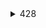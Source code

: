 <details>
<summary>428</summary>

### https://www.geeksforgeeks.org/amazon-interview-experience-set-428-experienced/

### Round 1 : Telephonic
#### Q1 : A brief Introduction
- Refer Keep.
#### Q2 : Clone a Binary Tree with Random Pointers
- I :> Use hashing and two iteration. One iteration for copying left and right child and second iteration for pointing the random pointer with the help of hashing.
- II :> Second method is little tricky
#### Q3 : Write a program to calculate pow(x,n)
- I :> Devide the problem in two half smaller problems
- II :> pay special attention to float x and negative y
Note : Check the iterative approach as well and Modular exponentation

### Round 2 : Technical
#### Q1 : A brief Introduction
- Refer Keep.
#### Q2 : Program for best fit algorithm in memory management
- Best fit allocates the process to a partition which is smallest sufficient partition among the free available partitions.
#### Q3 : Design a deck of card.
- https://www2.cs.duke.edu/csed/ap/cards/
- https://codereview.stackexchange.com/questions/161773/object-oriented-design-of-card-deck
- https://www.geeksforgeeks.org/design-data-structuresclasses-objectsfor-generic-deck-cards/
- https://www.careercup.com/question?id=173901

### Round 3 : Manager Round
#### Q1 : A brief Introduction
- Refer Keep.
#### Q2 : Almost 15 minute discussion about what Customer Returns Team in Amazon does
#### Q3 : A very detailed description of technical challenge faced (it includes HLD, LLD and the solution offered)
#### Q4 : Design Promo Code API taking Amazon’s customer traffic into picture (HLD and LLD was discussed – including in memory databases)
- https://www.quora.com/How-would-you-design-a-coupon-system-as-a-software-design-question
#### Q5 : Which areas of yours would you like to improve upon? (Both technical and non-technical)

### Round 4 : Technical Round
#### Q1 : A brief introduction
#### Q2 : Variation of Topological Sorting : You have been given a set of inter-dependent tasks along with the time taken to execute them. We have more number of parallel processors available than the number of tasks given. There could be multiple starting tasks. There could also be cyclic dependencies. Calculate the minimum time required to complete all the task. Complete end to end production ready code was expected.

### Round 5 : Bar Raiser
#### Q1 : A brief introduction
#### Q2 : Responsibilities in the current company
#### Q3 : Why do you want to change your company
#### Q4 : Anything which makes me different from somebody else (technical and non-technical)
#### Q5 : Any project which I’m proud of. What’s so special about that particular project.
#### Q6 : Arrange given numbers to form the biggest number
#### Q7 : What difference does having a docker makes if compared to directly deploying applications on the VMs?
#### Q8 : When did you felt that you are not liking the status quo of a workflow? Any past experiences.
#### Q9 : Discussions about a mongoDB cluster vs an elasticsearch cluster (from my projects)

### Round 6 : Design Round
#### Q1 : What is so special about typescript that both Angular and React included it in the recent versions. Tsc compiler, final output, difference between java, JS and TS were discussed. Any live project use case where TS helped more than JS (I come from a pure JS background that’s why this question was asked)
#### Q2 : Design a vending machine with following functionalities
- Three types of Users : User, Operator, Admin
- User can select and buy multiple items at a time. Money can be inputted multiple times (you will get the item if
- there is a time gap > 30 secs). He can also do window shopping (see only the prices of items and buy nothing)
- Operator can load the items and mark the items as expired if needed, gets notified if a product goes out of stock.
- Admin can own multiple vending machines, he should have a analytics report of the items purchased in a month.
- He can also change the prices directly and it should reflect in all the vending machines which he owns.
- Exception handling in all the edge cases

###### Both HLD and LLD were expected.

###### Round 2 to 6 were done in Amazon Hyderabad campus. All interviews were back to back. It started from 11 AM to 5:30 PM with just half an hour lunch break. Before I could even step out after completing one round, other interviewers would already be waiting outside. Interviewers were very helping, but only if your are thinking in the right direction. HR also was very supportive. He was coming and motivating me after every round. Some advices here.

</details>